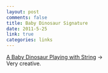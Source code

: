 ```yaml
--- 
layout: post
comments: false
title: Baby Dinosaur Signature
date: 2011-5-25
link: true
categories: links
---
```

<a title="Barack Obama's Signature is Totally like..." href="http://doodleofboredom.com/post/5826032185/barack-obamas-signature-is-totally-a-cartoon-baby">A Baby Dinosaur Playing with String</a> →
<br />
Very creative.
